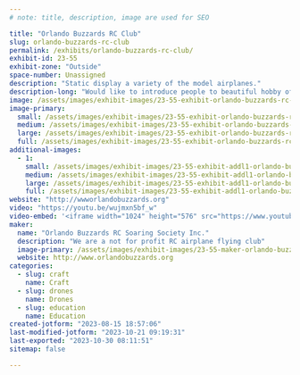 ```yaml
---
# note: title, description, image are used for SEO

title: "Orlando Buzzards RC Club"
slug: orlando-buzzards-rc-club
permalink: /exhibits/orlando-buzzards-rc-club/
exhibit-id: 23-55
exhibit-zone: "Outside"
space-number: Unassigned
description: "Static display a variety of the model airplanes."
description-long: "Would like to introduce people to beautiful hobby of building and flying model airplane/sailplane, also invite people to visit our flying field in Christmas FL, and be available to answer question about the model aviation."
image: /assets/images/exhibit-images/23-55-exhibit-orlando-buzzards-rc-club-img-2723-large.JPG
image-primary: 
  small: /assets/images/exhibit-images/23-55-exhibit-orlando-buzzards-rc-club-img-2723-small.JPG
  medium: /assets/images/exhibit-images/23-55-exhibit-orlando-buzzards-rc-club-img-2723-medium.JPG
  large: /assets/images/exhibit-images/23-55-exhibit-orlando-buzzards-rc-club-img-2723-large.JPG
  full: /assets/images/exhibit-images/23-55-exhibit-orlando-buzzards-rc-club-img-2723-full.JPG
additional-images: 
  - 1:
    small: /assets/images/exhibit-images/23-55-exhibit-addl1-orlando-buzzards-rc-club-ava-2-small.jpg
    medium: /assets/images/exhibit-images/23-55-exhibit-addl1-orlando-buzzards-rc-club-ava-2-medium.jpg
    large: /assets/images/exhibit-images/23-55-exhibit-addl1-orlando-buzzards-rc-club-ava-2-large.jpg
    full: /assets/images/exhibit-images/23-55-exhibit-addl1-orlando-buzzards-rc-club-ava-2-full.jpg
website: "http://wwworlandobuzzards.org"
video: "https://youtu.be/wujmxn5bf_w"
video-embed: '<iframe width="1024" height="576" src="https://www.youtube.com/embed/wujmxn5bf_w?feature=oembed" frameborder="0" allow="accelerometer; autoplay; clipboard-write; encrypted-media; gyroscope; picture-in-picture; web-share" allowfullscreen title="Christmas field Sep 2022"></iframe>'
maker: 
  name: "Orlando Buzzards RC Soaring Society Inc."
  description: "We are a not for profit RC airplane flying club"
  image-primary: /assets/images/exhibit-images/23-55-maker-orlando-buzzards-rc-club-buzzards-logo-final-medium.jpg
  website: http://www.orlandobuzzards.org
categories: 
  - slug: craft
    name: Craft
  - slug: drones
    name: Drones
  - slug: education
    name: Education
created-jotform: "2023-08-15 18:57:06"
last-modified-jotform: "2023-10-21 09:19:31"
last-exported: "2023-10-30 08:11:51"
sitemap: false

---
```

